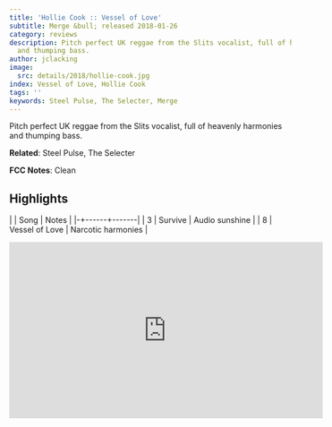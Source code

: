 ```yaml
---
title: 'Hollie Cook :: Vessel of Love'
subtitle: Merge &bull; released 2018-01-26
category: reviews
description: Pitch perfect UK reggae from the Slits vocalist, full of heavenly harmonies
  and thumping bass.
author: jclacking
image:
  src: details/2018/hollie-cook.jpg
index: Vessel of Love, Hollie Cook
tags: ''
keywords: Steel Pulse, The Selecter, Merge
---
```

Pitch perfect UK reggae from the Slits vocalist, full of heavenly harmonies and thumping bass.<!--more-->

**Related**: Steel Pulse, The Selecter

**FCC Notes**: Clean

## Highlights

| | Song | Notes |
|-+------+-------|
| 3 | Survive | Audio sunshine |
| 8 | Vessel of Love | Narcotic harmonies |

<div class="tlo-detail-video"><iframe width="560" height="315" src="https://www.youtube.com/embed/ymbMmvcVLt8" frameborder="0" allow="autoplay; encrypted-media" allowfullscreen></iframe></div>

